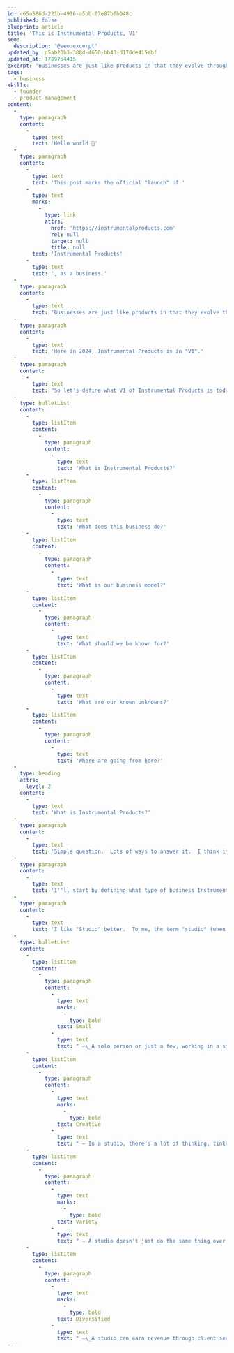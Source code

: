```yaml
---
id: c65a586d-221b-4916-a5bb-07e87bfb048c
published: false
blueprint: article
title: 'This is Instrumental Products, V1'
seo:
  description: '@seo:excerpt'
updated_by: d5ab20b3-388d-4650-bb43-d170de415ebf
updated_at: 1709754415
excerpt: 'Businesses are just like products in that they evolve through many iterations.  New versions of the business emerge and re-emerge over time.  If that''s the case, then this is Instrumental Products "V1".'
tags:
  - business
skills:
  - founder
  - product-management
content:
  -
    type: paragraph
    content:
      -
        type: text
        text: 'Hello world 👋'
  -
    type: paragraph
    content:
      -
        type: text
        text: 'This post marks the official "launch" of '
      -
        type: text
        marks:
          -
            type: link
            attrs:
              href: 'https://instrumentalproducts.com'
              rel: null
              target: null
              title: null
        text: 'Instrumental Products'
      -
        type: text
        text: ', as a business.'
  -
    type: paragraph
    content:
      -
        type: text
        text: 'Businesses are just like products in that they evolve through many iterations, trials and course corrections.  New versions of the business emerge and re-emerge as the years go on.'
  -
    type: paragraph
    content:
      -
        type: text
        text: 'Here in 2024, Instrumental Products is in "V1".'
  -
    type: paragraph
    content:
      -
        type: text
        text: "So let's define what V1 of Instrumental Products is today and where (I think?) it's going... I'll try to answer these questions:"
  -
    type: bulletList
    content:
      -
        type: listItem
        content:
          -
            type: paragraph
            content:
              -
                type: text
                text: 'What is Instrumental Products?'
      -
        type: listItem
        content:
          -
            type: paragraph
            content:
              -
                type: text
                text: 'What does this business do?'
      -
        type: listItem
        content:
          -
            type: paragraph
            content:
              -
                type: text
                text: 'What is our business model?'
      -
        type: listItem
        content:
          -
            type: paragraph
            content:
              -
                type: text
                text: 'What should we be known for?'
      -
        type: listItem
        content:
          -
            type: paragraph
            content:
              -
                type: text
                text: 'What are our known unknowns?'
      -
        type: listItem
        content:
          -
            type: paragraph
            content:
              -
                type: text
                text: 'Where are going from here?'
  -
    type: heading
    attrs:
      level: 2
    content:
      -
        type: text
        text: 'What is Instrumental Products?'
  -
    type: paragraph
    content:
      -
        type: text
        text: 'Simple question.  Lots of ways to answer it.  I think it''s helpful to start with what you might think of as the "elevator pitch".  (or more realistically, the few words I''d use to describe my company when writing my tagline in my Twitter bio or meeting someone in the hallway at a tech conference).'
  -
    type: paragraph
    content:
      -
        type: text
        text: 'I''ll start by defining what type of business Instrumental Products is.  The closest commonly understood business type that fits would be an "agency".  But "agency" doesn''t fully capture the vibe and concept I have mind for Instrumental Products.'
  -
    type: paragraph
    content:
      -
        type: text
        text: 'I like "Studio" better.  To me, the term "studio" (when describing a business) conveys...'
  -
    type: bulletList
    content:
      -
        type: listItem
        content:
          -
            type: paragraph
            content:
              -
                type: text
                marks:
                  -
                    type: bold
                text: Small
              -
                type: text
                text: " —\_A solo person or just a few, working in a small professional space (but in our case, that \"space\" is virtual and remote)."
      -
        type: listItem
        content:
          -
            type: paragraph
            content:
              -
                type: text
                marks:
                  -
                    type: bold
                text: Creative
              -
                type: text
                text: " — In a studio, there's a lot of thinking, tinkering, designing, crafting, polishing, building... The studio is where creativity happens. "
      -
        type: listItem
        content:
          -
            type: paragraph
            content:
              -
                type: text
                marks:
                  -
                    type: bold
                text: Variety
              -
                type: text
                text: " — A studio doesn't just do the same thing over and over again.  It's a place where many projects start and grow and complete and start anew throughout the year."
      -
        type: listItem
        content:
          -
            type: paragraph
            content:
              -
                type: text
                marks:
                  -
                    type: bold
                text: Diversified
              -
                type: text
                text: " —\_A studio can earn revenue through client services, through products, or a combination of these and other revenue streams."
---
```

